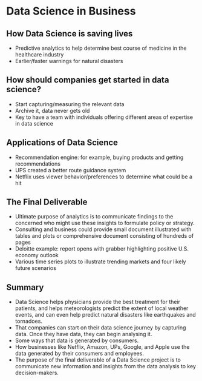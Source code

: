 # Data Science in Business
## How Data Science is saving lives
- Predictive analytics to help determine best course of medicine in the healthcare industry
- Earlier/faster warnings for natural disasters

## How should companies get started in data science?
- Start capturing/measuring the relevant data
- Archive it, data never gets old
- Key to have a team with individuals offering different areas of expertise in data science

## Applications of Data Science
- Recommendation engine: for example, buying products and getting recommendations
- UPS created a better route guidance system
- Netflix uses viewer behavior/preferences to determine what could be a hit

## The Final Deliverable
- Ultimate purpose of analytics is to communicate findings to the concerned who might use these insights to formulate policy or strategy.
- Consulting and business could provide small document illustrated with tables and plots or comprehensive document consisting of hundreds of pages
- Deloitte example: report opens with grabber highlighting positive U.S. economy outlook
-   Various time series plots to illustrate trending markets and four likely future scenarios

## Summary
- Data Science helps physicians provide the best treatment for their patients, and helps meteorologists predict the extent of local weather events, and can even help predict natural disasters like earthquakes and tornadoes.
- That companies can start on their data science journey by capturing data. Once they have data, they can begin analysing it.
- Some ways that data is generated by consumers. 
- How businesses like Netflix, Amazon, UPs, Google, and Apple use the data generated by their consumers and employees.
- The purpose of the final deliverable of a Data Science project is to communicate new information and insights from the data analysis to key decision-makers.